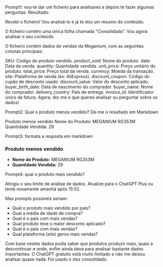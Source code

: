 Prompt1: vou-te dar um ficheiro para analisares e depois te fazer algumas perguntas.
Resultado:

Recebi o ficheiro! Vou analisá-lo e já te dou um resumo do conteúdo.

O ficheiro contém uma única folha chamada "Consolidada". Vou agora analisar o seu conteúdo. ​​

O ficheiro contém dados de vendas da Meganium, com as seguintes colunas principais:

SKU: Código do produto vendido.
product_sold: Nome do produto.
date: Data da venda.
quantity: Quantidade vendida.
unit_price: Preço unitário do produto.
total_price: Preço total da venda.
currency: Moeda da transação.
site: Plataforma de venda (ex: AliExpress).
discount_coupon: Código do cupão de desconto usado.
discount_value: Valor do desconto aplicado.
buyer_birth_date: Data de nascimento do comprador.
buyer_name: Nome do comprador.
delivery_country: País de entrega.
invoice_id: Identificador único da fatura.
Agora, diz-me o que queres analisar ou perguntar sobre os dados! ​

Prompt2: Qual o produto menos vendido? Dá-me o resultado em Markdown

Produto menos vendido
Nome do Produto: MEGANIUM RG353M
Quantidade Vendida: 29 ​

Prompt3: formata a resposta em markdown

### Produto menos vendido

- **Nome do Produto:** MEGANIUM RG353M  
- **Quantidade Vendida:** 29

Prompt4: qual o produto mais vendido?

Atingiu o seu limite de análise de dados.
Atualize para o ChatGPT Plus ou tente novamente amanhã após 15:52.

Mas prompts possiveis seriam: 
- Qual o produto mais vendido por país?
- Qual a média de idade de compra?
- Qual é o país com mais vendas?
- Qual produto teve o maior desconto aplicado?
- Qual é o país com mais vendas?
- Qual plataforma (site) gerou mais vendas?

Com base nestes dados podia saber que produtos produzir mais, quais a descontinuar e onde, enfim ainda dava para analisar bastante dados importantes.
O ChatGPT gratuito está muito limitado e não me deixou analisar quase nada. Foi usado o xlsx consolidado.



